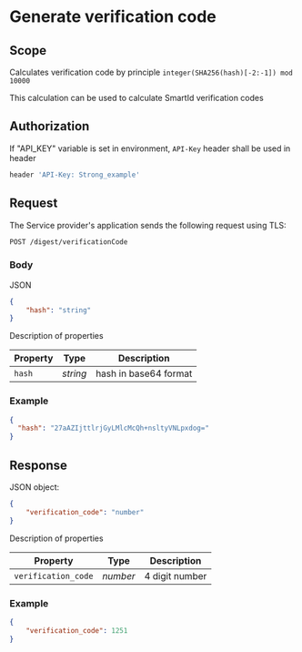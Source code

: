 # Generate verification code

## **Scope**

Calculates verification code by principle `integer(SHA256(hash)[-2:-1]) mod 10000`

This calculation can be used to calculate SmartId verification codes

## **Authorization**

If "API_KEY" variable is set in environment, `API-Key` header shall be used in header

```bash
header 'API-Key: Strong_example'
```

## **Request**

The Service provider's application sends the following request using TLS:

```bash
POST /digest/verificationCode
```

### **Body**

JSON

```json
{
    "hash": "string"
}
```

Description of properties

|**Property**|**Type**|**Description**|
| --- | --- | --- |
| `hash` | *string* | hash in base64 format |

### **Example**

```json
{
  "hash": "27aAZIjttlrjGyLMlcMcQh+nsltyVNLpxdog="
}
```

## **Response**

JSON object:

```json
{
    "verification_code": "number"
}
```

Description of properties

|**Property**|**Type**|**Description**|
| --- | --- | --- |
| `verification_code`  | *number* | 4 digit number |

### **Example** 

```json
{
    "verification_code": 1251
}
```
